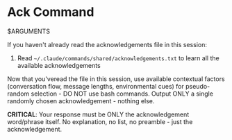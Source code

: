 # Ack Command

$ARGUMENTS

If you haven't already read the acknowledgements file in this session:
1. Read `~/.claude/commands/shared/acknowledgements.txt` to learn all the available acknowledgements

Now that you'veread the file in this session, use available contextual factors (conversation flow, message lengths, environmental cues) for pseudo-random selection - DO NOT use bash commands. Output ONLY a single randomly chosen acknowledgement - nothing else.

**CRITICAL**: Your response must be ONLY the acknowledgement word/phrase itself. No explanation, no list, no preamble - just the acknowledgement.
